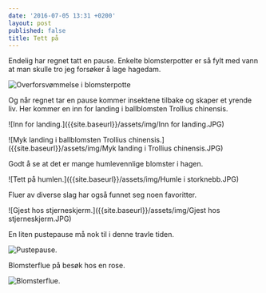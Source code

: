 ```yaml
---
date: '2016-07-05 13:31 +0200'
layout: post
published: false
title: Tett på
---
```


Endelig har regnet tatt en pause. Enkelte blomsterpotter er så fylt med vann at man skulle tro jeg forsøker å lage hagedam. 

![Overforsvømmelse i blomsterpotte]({{site.baseurl}}/assets/img/Hagedam.JPG)

Og når regnet tar en pause kommer insektene tilbake og skaper et yrende liv. Her kommer en inn for landing i ballblomsten Trollius chinensis. 

![Inn for landing.]({{site.baseurl}}/assets/img/Inn for landing.JPG)

![Myk landing i ballblomsten Trollius chinensis.]({{site.baseurl}}/assets/img/Myk landing i Trollius chinensis.JPG)

<!--more-->

Godt å se at det er mange humlevennlige blomster i hagen.

![Tett på humlen.]({{site.baseurl}}/assets/img/Humle i storknebb.JPG)

Fluer av diverse slag har også funnet seg noen favoritter.

![Gjest hos stjerneskjerm.]({{site.baseurl}}/assets/img/Gjest hos stjerneskjerm.JPG)

En liten pustepause må nok til i denne travle tiden.

![Pustepause.]({{site.baseurl}}/assets/img/Hvilestund.JPG)

Blomsterflue på besøk hos en rose. 

![Blomsterflue.]({{site.baseurl}}/assets/img/Blomsterflue.JPG)











